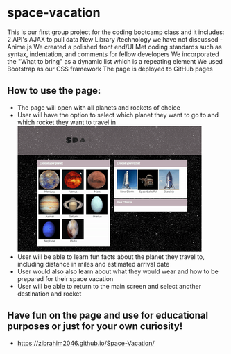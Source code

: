 # space-vacation

This is our first group project for the coding bootcamp class and it includes:
2 API's
AJAX to pull data
New Library /technology we have not discussed - Anime.js
We created a polished front end/UI
Met coding standards such as syntax, indentation, and comments for fellow developers
We incorporated the "What to bring" as a dynamic list which is a repeating element
We used Bootstrap as our CSS framework
The page is deployed to GitHub pages

## How to use the page:

* The page will open with all planets and rockets of choice
* User will have the option to select which planet they want to go to and which rocket they want to travel in
![](assets/images/ezgif.com-crop.gif)
* User will be able to learn fun facts about the planet they travel to, including distance in miles and estimated arrival date
* User would also also learn about what they would wear and how to be prepared for their space vacation
* User will be able to return to the main screen and select another destination and rocket

## Have fun on the page and use for educational purposes or just for your own curiosity!

* https://zibrahim2046.github.io/Space-Vacation/
